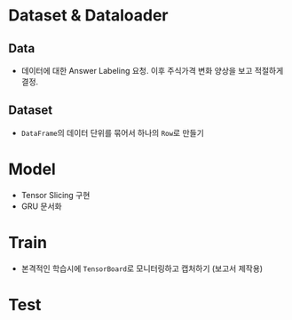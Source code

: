 # Dataset & Dataloader
## Data
- 데이터에 대한 Answer Labeling 요청. 이후 주식가격 변화 양상을 보고 적절하게 결정.

## Dataset
- `DataFrame`의 데이터 단위를 묶어서 하나의 `Row`로 만들기

# Model
- Tensor Slicing 구현
- GRU 문서화

# Train
- 본격적인 학습시에 `TensorBoard`로 모니터링하고 캡처하기 (보고서 제작용)

# Test

